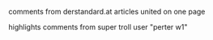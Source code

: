 comments from derstandard.at articles united on one page

highlights comments from super troll user "perter w1"